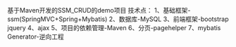 基于Maven开发的SSM_CRUD的demo项目
技术点：
1、基础框架-ssm(SpringMVC+Spring+Mybatis)
2、数据库-MySQL
3、前端框架-bootstrap jquery
4、ajax
5、项目的依赖管理-Maven
6、分页-pagehelper
7、mybatis Generator-逆向工程

